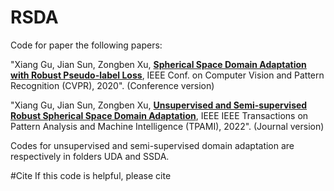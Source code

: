 # RSDA
Code for paper the following papers:

"Xiang Gu, Jian Sun, Zongben Xu, **[Spherical Space Domain Adaptation with Robust Pseudo-label Loss](https://openaccess.thecvf.com/content_CVPR_2020/html/Gu_Spherical_Space_Domain_Adaptation_With_Robust_Pseudo-Label_Loss_CVPR_2020_paper.html)**, IEEE Conf. on Computer Vision and Pattern Recognition (CVPR), 2020". (Conference version)

"Xiang Gu, Jian Sun, Zongben Xu, **[Unsupervised and Semi-supervised Robust Spherical Space Domain Adaptation](https://ieeexplore.ieee.org/stamp/stamp.jsp?tp=&arnumber=9733209)**, IEEE IEEE Transactions on Pattern Analysis and Machine Intelligence (TPAMI), 2022". (Journal version)

Codes for unsupervised and semi-supervised domain adaptation are respectively in folders UDA and SSDA.

#Cite
If this code is helpful, please cite 
